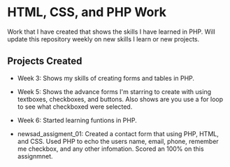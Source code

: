 # HTML, CSS, and PHP Work

Work that I have created that shows the skills I have learned in PHP. Will update this repository weekly on new skills I learn or new projects.

## Projects Created

- Week 3: Shows my skills of creating forms and tables in PHP.

- Week 5: Shows the advance forms I'm starring to create with using textboxes, checkboxes, and buttons. Also shows are you use a for loop to see what checkboxed were selected.

- Week 6: Started learning funtions in PHP.

- newsad_assigment_01: Created a contact form that using PHP, HTML, and CSS. Used PHP to echo the users name, email, phone, remember me checkbox, and 
                      any other infomation. Scored an 100% on this assignmnet.
